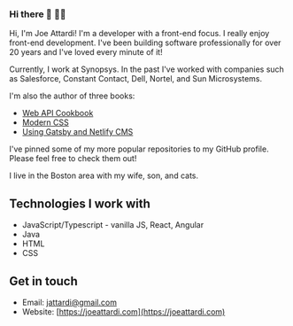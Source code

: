 ### Hi there 👋 👨‍💻

Hi, I'm Joe Attardi! I'm a developer with a front-end focus. I really enjoy front-end development.
I've been building software professionally for over 20 years and I've loved every minute of it!

Currently, I work at Synopsys. In the past I've worked with companies such as Salesforce, Constant Contact, Dell, Nortel, and Sun Microsystems.

I'm also the author of three books:

- [Web API Cookbook](https://www.oreilly.com/library/view/web-api-cookbook/9781098150686/)
- [Modern CSS](https://www.apress.com/us/book/9781484262931)
- [Using Gatsby and Netlify CMS](https://www.apress.com/us/book/9781484262962)

I've pinned some of my more popular repositories to my GitHub profile. Please feel free to check them out!

I live in the Boston area with my wife, son, and cats.

## Technologies I work with

- JavaScript/Typescript - vanilla JS, React, Angular
- Java
- HTML
- CSS

## Get in touch

- Email: [jattardi@gmail.com](mailto:jattardi@gmail.com)
- Website: [https://joeattardi.com](https://joeattardi.com)
